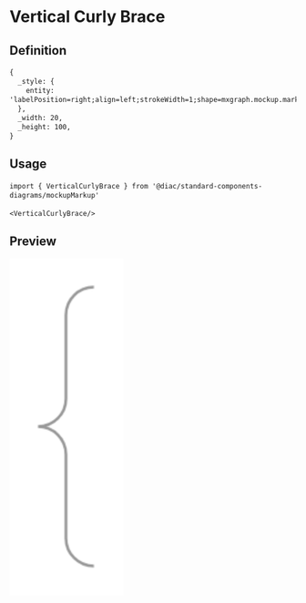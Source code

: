 # Vertical Curly Brace

## Definition

```
{
  _style: { 
    entity: 'labelPosition=right;align=left;strokeWidth=1;shape=mxgraph.mockup.markup.curlyBrace;html=1;shadow=0;dashed=0;strokeColor=#999999;direction=north;',
  },
  _width: 20,
  _height: 100,
}
```

## Usage

```
import { VerticalCurlyBrace } from '@diac/standard-components-diagrams/mockupMarkup'

<VerticalCurlyBrace/>
```

## Preview

<img src="./vertical-curly-brace.png" width="200"/>
